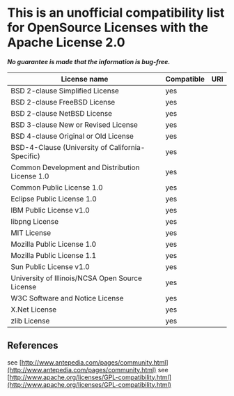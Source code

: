 # This is an unofficial compatibility list for OpenSource Licenses with the Apache License 2.0
**_No guarantee is made that the information is bug-free._**

| License name | Compatible | URI |
| --- | --- | --- |
| BSD 2-clause Simplified License | yes | |
| BSD 2-clause FreeBSD License | yes | | 
| BSD 2-clause NetBSD License | yes | |
| BSD 3-clause New or Revised License | yes | |
| BSD 4-clause Original or Old License | yes | |
| BSD-4-Clause (University of California-Specific) | yes | |
| Common Development and Distribution License 1.0| yes | |
| Common Public License 1.0| yes | |
| Eclipse Public License 1.0| yes | |
| IBM Public License v1.0| yes | |
| libpng License| yes | |
| MIT License | yes | |
| Mozilla Public License 1.0| yes | |
| Mozilla Public License 1.1| yes | |
| Sun Public License v1.0| yes | |
| University of Illinois/NCSA Open Source License | yes | |
| W3C Software and Notice License | yes | |
| X.Net License | yes | |
| zlib License | yes | |

## References
see [http://www.antepedia.com/pages/community.html](http://www.antepedia.com/pages/community.html)
see [http://www.apache.org/licenses/GPL-compatibility.html](http://www.apache.org/licenses/GPL-compatibility.html)